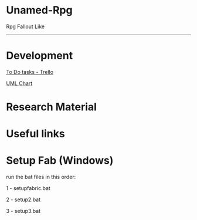 # Unamed-Rpg
Rpg Fallout Like

---

# Development
<a href="https://trello.com/b/gD8iwWxM/fallout-rpg">To Do tasks - Trello</a>

<a href="https://drive.draw.io/#G0B7OkbHEzNbIdYnZSZVNfRzV0UmM">UML Chart</a> 


# Research Material


# Useful links

# Setup Fab (Windows)
<p> run the bat files in this order: </p>
<p> 1 - setupfabric.bat </p>
<p> 2 - setup2.bat </p>
<p> 3 - setup3.bat </p>


